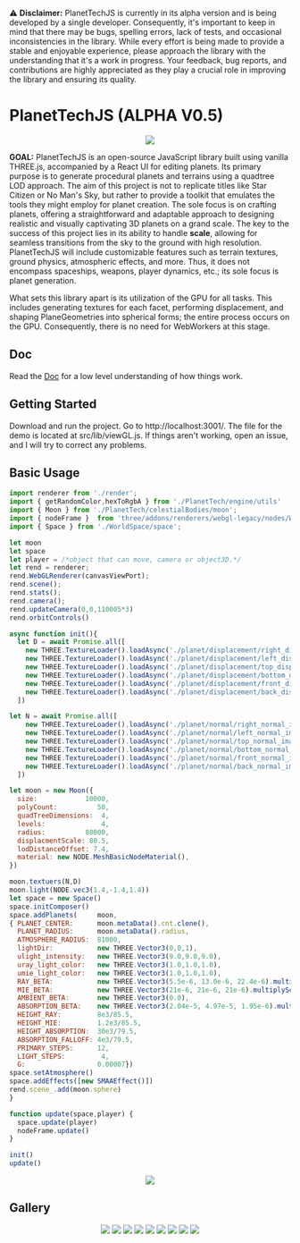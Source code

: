⚠️ **Disclaimer:** PlanetTechJS is currently in its alpha version and is being developed by a single developer. Consequently, it's important to keep in mind that there may be bugs, spelling errors, lack of tests, and occasional inconsistencies in the library. While every effort is being made to provide a stable and enjoyable experience, please approach the library with the understanding that it's a work in progress. Your feedback, bug reports, and contributions are highly appreciated as they play a crucial role in improving the library and ensuring its quality.


# PlanetTechJS (ALPHA V0.5) 
<p align="center">
  <img src="./public/readmeImg/logoPT.png" />
</p>


**GOAL:**
PlanetTechJS is an open-source JavaScript library built using vanilla THREE.js, accompanied by a React UI for editing planets. Its primary purpose is to generate procedural planets and terrains using a quadtree LOD approach. The aim of this project is not to replicate titles like Star Citizen or No Man's Sky, but rather to provide a toolkit that emulates the tools they might employ for planet creation. The sole focus is on crafting planets, offering a straightforward and adaptable approach to designing realistic and visually captivating 3D planets on a grand scale. The key to the success of this project lies in its ability to handle **scale**, allowing for seamless transitions from the sky to the ground with high resolution. PlanetTechJS will include customizable features such as terrain textures, ground physics, atmospheric effects, and more. Thus, it does not encompass spaceships, weapons, player dynamics, etc.; its sole focus is planet generation.

What sets this library apart is its utilization of the GPU for all tasks. This includes generating textures for each facet, performing displacement, and shaping PlaneGeometries into spherical forms; the entire process occurs on the GPU. Consequently, there is no need for WebWorkers at this stage.

## Doc
Read the [Doc](./DOC.md) for a low level understanding of how things work.

## Getting Started
Download and run the project. Go to http://localhost:3001/. The file for the demo is located at src/lib/viewGL.js. If things aren't working, open an issue, and I will try to correct any problems.

## Basic Usage
```javascript
import renderer from './render';
import { getRandomColor,hexToRgbA } from './PlanetTech/engine/utils'
import { Moon } from './PlanetTech/celestialBodies/moon';
import { nodeFrame }  from 'three/addons/renderers/webgl-legacy/nodes/WebGLNodes.js';
import { Space } from './WorldSpace/space';

let moon
let space 
let player = /*object that can move, camera or object3D.*/
let rend = renderer;
rend.WebGLRenderer(canvasViewPort);
rend.scene();
rend.stats();
rend.camera();
rend.updateCamera(0,0,110005*3)
rend.orbitControls()

async function init(){
  let D = await Promise.all([
    new THREE.TextureLoader().loadAsync('./planet/displacement/right_displacement_image.png'),
    new THREE.TextureLoader().loadAsync('./planet/displacement/left_displacement_image.png'),
    new THREE.TextureLoader().loadAsync('./planet/displacement/top_displacement_image.png'),
    new THREE.TextureLoader().loadAsync('./planet/displacement/bottom_displacement_image.png'),
    new THREE.TextureLoader().loadAsync('./planet/displacement/front_displacement_image.png'),
    new THREE.TextureLoader().loadAsync('./planet/displacement/back_displacement_image.png'),
  ])

let N = await Promise.all([
    new THREE.TextureLoader().loadAsync('./planet/normal/right_normal_image.png'),
    new THREE.TextureLoader().loadAsync('./planet/normal/left_normal_image.png'),
    new THREE.TextureLoader().loadAsync('./planet/normal/top_normal_image.png'),
    new THREE.TextureLoader().loadAsync('./planet/normal/bottom_normal_image.png'),
    new THREE.TextureLoader().loadAsync('./planet/normal/front_normal_image.png'),
    new THREE.TextureLoader().loadAsync('./planet/normal/back_normal_image.png'),
  ])

let moon = new Moon({
  size:            10000,
  polyCount:          50,
  quadTreeDimensions:  4,
  levels:              4,
  radius:          80000,
  displacmentScale: 80.5,
  lodDistanceOffset: 7.4,
  material: new NODE.MeshBasicNodeMaterial(),
})

moon.textuers(N,D)
moon.light(NODE.vec3(1.4,-1.4,1.4))
let space = new Space()
space.initComposer()
space.addPlanets(     moon,
{ PLANET_CENTER:      moon.metaData().cnt.clone(),
  PLANET_RADIUS:      moon.metaData().radius,
  ATMOSPHERE_RADIUS:  81000,
  lightDir:           new THREE.Vector3(0,0,1),
  ulight_intensity:   new THREE.Vector3(9.0,9.0,9.0),
  uray_light_color:   new THREE.Vector3(1.0,1.0,1.0),
  umie_light_color:   new THREE.Vector3(1.0,1.0,1.0),
  RAY_BETA:           new THREE.Vector3(5.5e-6, 13.0e-6, 22.4e-6).multiplyScalar(34.5),
  MIE_BETA:           new THREE.Vector3(21e-6, 21e-6, 21e-6).multiplyScalar(34.5),
  AMBIENT_BETA:       new THREE.Vector3(0.0),
  ABSORPTION_BETA:    new THREE.Vector3(2.04e-5, 4.97e-5, 1.95e-6).multiplyScalar(79.5),
  HEIGHT_RAY:         8e3/85.5,
  HEIGHT_MIE:         1.2e3/85.5,
  HEIGHT_ABSORPTION:  30e3/79.5,
  ABSORPTION_FALLOFF: 4e3/79.5,
  PRIMARY_STEPS:      12,
  LIGHT_STEPS:         4,
  G:                  0.00007})
space.setAtmosphere()
space.addEffects([new SMAAEffect()])
rend.scene_.add(moon.sphere)
}

function update(space,player) {
  space.update(player)
  nodeFrame.update()
}

init()
update()
```
<p align="center">
  <img src="./public/readmeImg/p25.png" />
</p>

## Gallery
<p align="center">
  <img src="./public/readmeImg/planet1.png" />
  <img src="./public/readmeImg/planet2.png" />
  <img src="./public/readmeImg/planet4.png" />
  <img src="./public/readmeImg/planet5.png" />
  <img src="./public/readmeImg/p20.png" />
  <img src="./public/readmeImg/p21.png" />
  <img src="./public/readmeImg/p22.png" />
  <img src="./public/readmeImg/p23.png" />
  <img src="./public/readmeImg/p24.png" />
</p>
